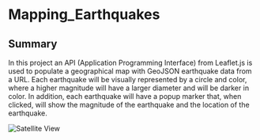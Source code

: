 # Mapping_Earthquakes

## Summary 
In this project an API (Application Programming Interface) from Leaflet.js is used to populate a geographical map with GeoJSON earthquake data from a URL. Each earthquake will be visually represented by a circle and color, where a higher magnitude will have a larger diameter and will be darker in color. In addition, each earthquake will have a popup marker that, when clicked, will show the magnitude of the earthquake and the location of the earthquake.

![Satellite View](https://github.com/codepast12/Mapping_Earthquakes/blob/main/Resources/map.png)
